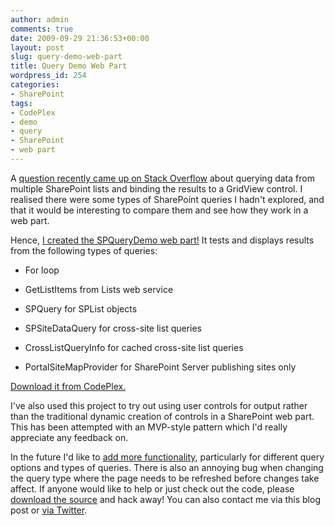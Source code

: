 ```yaml
---
author: admin
comments: true
date: 2009-09-29 21:36:53+00:00
layout: post
slug: query-demo-web-part
title: Query Demo Web Part
wordpress_id: 254
categories:
- SharePoint
tags:
- CodePlex
- demo
- query
- SharePoint
- web part
---
```


A [question recently came up on Stack Overflow](http://stackoverflow.com/questions/1374137/how-to-query-data-in-sharepoint-from-multiple-lists/) about querying data from multiple SharePoint lists and binding the results to a GridView control. I realised there were some types of SharePoint queries I hadn't explored, and that it would be interesting to compare them and see how they work in a web part.

Hence, [I created the SPQueryDemo web part!](http://stackoverflow.com/questions/1374137/how-to-query-data-in-sharepoint-from-multiple-lists/1444416#1444416) It tests and displays results from the following types of queries:





  * For loop


  * GetListItems from Lists web service


  * SPQuery for SPList objects


  * SPSiteDataQuery for cross-site list queries


  * CrossListQueryInfo for cached cross-site list queries


  * PortalSiteMapProvider for SharePoint Server publishing sites only



[Download it from CodePlex.](http://spquerydemo.codeplex.com/)

I've also used this project to try out using user controls for output rather than the traditional dynamic creation of controls in a SharePoint web part. This has been attempted with an MVP-style pattern which I'd really appreciate any feedback on.

In the future I'd like to [add more functionality](http://spquerydemo.codeplex.com/WorkItem/List.aspx), particularly for different query options and types of queries. There is also an annoying bug when changing the query type where the page needs to be refreshed before changes take affect. If anyone would like to help or just check out the code, please [download the source](http://spquerydemo.codeplex.com/SourceControl/ListDownloadableCommits.aspx) and hack away! You can also contact me via this blog post or [via Twitter](http://twitter.com/alexangas).

